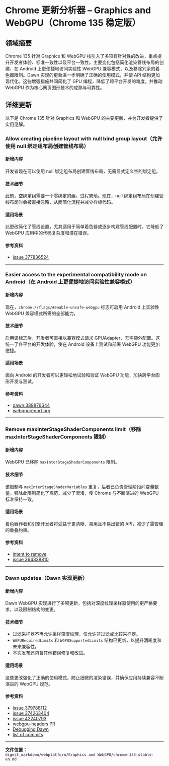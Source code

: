 # Chrome 更新分析器 – Graphics and WebGPU（Chrome 135 稳定版）

## 领域摘要

Chrome 135 针对 Graphics 和 WebGPU 栈引入了多项有针对性的改进，重点提升开发者体验、标准一致性以及平台一致性。主要变化包括简化渲染管线布局的创建、在 Android 上更便捷地访问实验性 WebGPU 兼容模式，以及移除冗余的着色器限制。Dawn 实现的更新进一步明确了正确的使用模式，并使 API 结构更加现代化。这些增强措施共同简化了 GPU 编程，降低了跨平台开发的难度，并推动 WebGPU 作为核心网页图形技术的成熟与可靠性。

## 详细更新

以下是 Chrome 135 针对 Graphics 和 WebGPU 的主要更新，并为开发者提供了实用见解。

### Allow creating pipeline layout with null bind group layout（允许使用 null 绑定组布局创建管线布局）

#### 新增内容
开发者现在可以使用 null 绑定组布局创建管线布局，无需显式定义空的绑定组。

#### 技术细节
此前，空绑定组需要一个零绑定的组，过程繁琐。现在，null 绑定组布局在创建管线布局时会被直接忽略，从而简化流程并减少样板代码。

#### 适用场景
此更改简化了管线设置，尤其适用于简单着色器或逐步构建管线配置时。它降低了 WebGPU 应用中的代码复杂度和潜在错误。

#### 参考资料
- [issue 377836524](https://issues.chromium.org/issues/377836524)

---

### Easier access to the experimental compatibility mode on Android（在 Android 上更便捷地访问实验性兼容模式）

#### 新增内容
现在，`chrome://flags/#enable-unsafe-webgpu` 标志可启用 Android 上实验性 WebGPU 兼容模式所需的全部能力。

#### 技术细节
启用该标志后，开发者可直接以兼容模式请求 GPUAdapter，无需额外配置。这统一了各平台的开发体验，使在 Android 设备上测试和部署 WebGPU 功能更加便捷。

#### 适用场景
面向 Android 的开发者可以更轻松地试验和验证 WebGPU 功能，加快跨平台图形开发与测试。

#### 参考资料
- [dawn:389876644](https://issues.chromium.org/issues/389876644)
- [webgpureport.org](https://webgpureport.org)

---

### Remove maxInterStageShaderComponents limit（移除 maxInterStageShaderComponents 限制）

#### 新增内容
WebGPU 已移除 `maxInterStageShaderComponents` 限制。

#### 技术细节
该限制与 `maxInterStageShaderVariables` 重复，后者已负责管理阶段间变量数量。移除此限制简化了规范，减少了混淆，使 Chrome 与不断演进的 WebGPU 标准保持一致。

#### 适用场景
着色器作者和引擎开发者将受益于更清晰、易用且不易出错的 API，减少了需管理的重叠约束。

#### 参考资料
- [intent to remove](https://groups.google.com/a/chromium.org/g/blink-dev/c/i5oJu9lZPAk)
- [issue 364338810](https://issues.chromium.org/issues/364338810)

---

### Dawn updates（Dawn 实现更新）

#### 新增内容
Dawn WebGPU 实现进行了多项更新，包括对深度纹理采样器使用的更严格要求，以及限制结构的变更。

#### 技术细节
- 过滤采样器不再允许采样深度纹理，仅允许非过滤或比较采样器。
- `WGPURequiredLimits` 和 `WGPUSupportedLimits` 结构已更新，以提升清晰度和未来兼容性。
- 本次发布还包含其他错误修复和改进。

#### 适用场景
这些更改强化了正确的使用模式，防止细微的渲染错误，并确保应用持续兼容不断演进的 WebGPU 规范。

#### 参考资料
- [issue 379788112](https://issues.chromium.org/issues/379788112)
- [issue 374263404](https://issues.chromium.org/issues/374263404)
- [issue 42240793](https://issues.chromium.org/issues/42240793)
- [webgpu-headers PR](https://github.com/webgpu-native/webgpu-headers/pull/509)
- [Debugging Dawn](https://dawn.googlesource.com/dawn/+/HEAD/docs/dawn/debugging.md#tracing-native-gpu-api-usage)
- [list of commits](https://dawn.googlesource.com/dawn/+log/chromium/6998..chromium/7049?n=1000)

---

**文件位置：**  
`digest_markdown/webplatform/Graphics and WebGPU/chrome-135-stable-en.md`